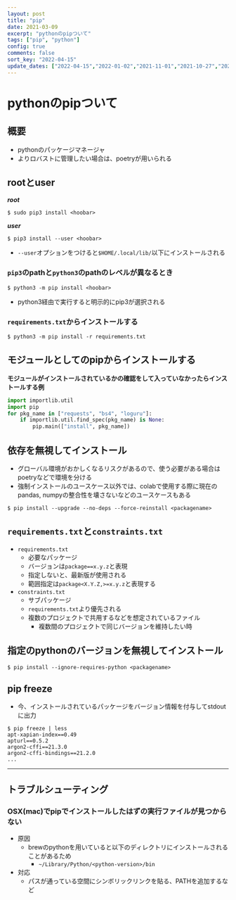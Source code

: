 ```yaml
---
layout: post
title: "pip"
date: 2021-03-09
excerpt: "pythonのpipついて"
tags: ["pip", "python"]
config: true
comments: false
sort_key: "2022-04-15"
update_dates: ["2022-04-15","2022-01-02","2021-11-01","2021-10-27","2021-03-09"]
---
```


# pythonのpipついて

## 概要
 - pythonのパッケージマネージャ
 - よりロバストに管理したい場合は、poetryが用いられる

## rootとuser
 
***root***  
```console
$ sudo pip3 install <hoobar>
```

***user***  
```console
$ pip3 install --user <hoobar>
```
 - `--user`オプションをつけると`$HOME/.local/lib/`以下にインストールされる

### `pip3`のpathと`python3`のpathのレベルが異なるとき

```console
$ python3 -m pip install <hoobar>
```
 - python3経由で実行すると明示的にpip3が選択される

### `requirements.txt`からインストールする

```console
$ python3 -m pip install -r requirements.txt
```

## モジュールとしてのpipからインストールする

**モジュールがインストールされているかの確認をして入っていなかったらインストールする例**  

```python
import importlib.util
import pip
for pkg_name in ["requests", "bs4", "loguru"]:
    if importlib.util.find_spec(pkg_name) is None:
        pip.main(["install", pkg_name])
```

## 依存を無視してインストール
 - グローバル環境がおかしくなるリスクがあるので、使う必要がある場合はpoetryなどで環境を分ける
 - 強制インストールのユースケース以外では、colabで使用する際に現在のpandas, numpyの整合性を壊さないなどのユースケースもある

```console
$ pip install --upgrade --no-deps --force-reinstall <packagename>
```

## `requirements.txt`と`constraints.txt`
 - `requirements.txt`
   - 必要なパッケージ
   - バージョンは`package==x.y.z`と表現
   - 指定しないと、最新版が使用される
   - 範囲指定は`package<X.Y.Z,>=x.y.z`と表現する
 - `constraints.txt`
   - サブパッケージ
   - `requirements.txt`より優先される
   - 複数のプロジェクトで共用するなどを想定されているファイル
     - 複数間のプロジェクトで同じバージョンを維持したい時

## 指定のpythonのバージョンを無視してインストール

```console
$ pip install --ignore-requires-python <packagename>
```

## pip freeze
 -  今、インストールされているパッケージをバージョン情報を付与してstdoutに出力

```console
$ pip freeze | less
apt-xapian-index==0.49
apturl==0.5.2
argon2-cffi==21.3.0
argon2-cffi-bindings==21.2.0
...
```

---

## トラブルシューティング

### OSX(mac)でpipでインストールしたはずの実行ファイルが見つからない
 - 原因
   - brewのpythonを用いていると以下のディレクトリにインストールされることがあるため
     - `~/Library/Python/<python-version>/bin`
 - 対応
   - パスが通っている空間にシンボリックリンクを貼る、PATHを追加するなど
 
